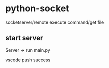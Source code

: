 # python-socket
socketserver/remote execute command/get file

## start server
Server -> run main.py


vscode push success